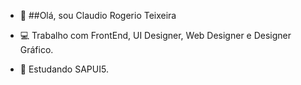- 👋 ##Olá, sou Claudio Rogerio Teixeira

- 💻 Trabalho com FrontEnd, UI Designer, Web Designer e Designer Gráfico.
- 📜 Estudando SAPUI5.
